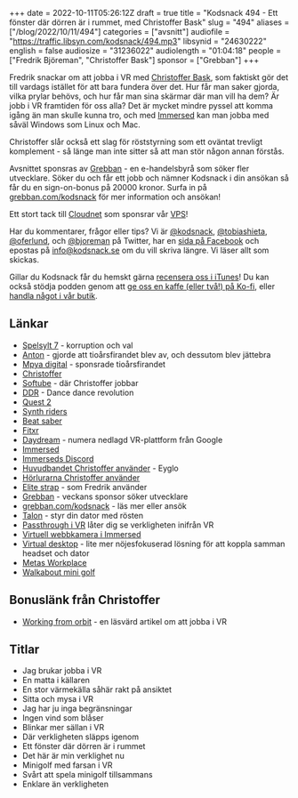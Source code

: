 +++
date = 2022-10-11T05:26:12Z
draft = true
title = "Kodsnack 494 - Ett fönster där dörren är i rummet, med Christoffer Bask"
slug = "494"
aliases = ["/blog/2022/10/11/494"]
categories = ["avsnitt"]
audiofile = "https://traffic.libsyn.com/kodsnack/494.mp3"
libsynid = "24630222"
english = false
audiosize = "31236022"
audiolength = "01:04:18"
people = ["Fredrik Björeman", "Christoffer Bask"]
sponsor = ["Grebban"]
+++

Fredrik snackar om att jobba i VR med [Christoffer Bask](https://www.linkedin.com/in/christoffer-bask/?originalSubdomain=se), som faktiskt gör det till vardags istället för att bara fundera över det. Hur får man saker gjorda, vilka prylar behövs, och hur får man sina skärmar där man vill ha dem? Är jobb i VR framtiden för oss alla? Det är mycket mindre pyssel att komma igång än man skulle kunna tro, och med [Immersed](https://immersed.com/) kan man jobba med såväl Windows som Linux och Mac.

Christoffer slår också ett slag för röststyrning som ett oväntat trevligt komplement - så länge man inte sitter så att man stör någon annan förstås.

Avsnittet sponsras av [Grebban](https://www.grebban.com/kodsnack) - en e-handelsbyrå som söker fler utvecklare. Söker du och får ett jobb och nämner Kodsnack i din ansökan så får du en sign-on-bonus på 20000 kronor. Surfa in på [grebban.com/kodsnack](https://www.grebban.com/kodsnack) för mer information och ansökan!

Ett stort tack till [Cloudnet](https://www.cloudnet.se) som sponsrar vår [VPS](https://en.wikipedia.org/wiki/Virtual_private_server)!

Har du kommentarer, frågor eller tips? Vi är [@kodsnack](https://www.twitter.com/kodsnack), [@tobiashieta](https://www.twitter.com/tobiashieta), [@oferlund](https://www.twitter.com/oferlund), och [@bjoreman](https://www.twitter.com/bjoreman) på Twitter, har en [sida på Facebook](https://www.facebook.com/kodsnack) och epostas på [info@kodsnack.se](mailto:info@kodsnack.se) om du vill skriva längre. Vi läser allt som skickas.

Gillar du Kodsnack får du hemskt gärna [recensera oss i iTunes](https://itunes.apple.com/se/podcast/kodsnack/id561631498?l=en)! Du kan också stödja podden genom att <a href="https://ko-fi.com/kodsnack" rel="payment">ge oss en kaffe (eller två!) på Ko-fi</a>, eller [handla något i vår butik](https://shop.spreadshirt.se/kodsnack/).

## Länkar ##
* [Spelsylt 7](https://itch.io/jam/spelsylt7) - korruption och val
* [Anton](https://twitter.com/awnton) - gjorde att tioårsfirandet blev av, och dessutom blev jättebra
* [Mpya digital](https://mpyadigital.com/) - sponsrade tioårsfirandet
* [Christoffer](https://www.linkedin.com/in/christoffer-bask/?originalSubdomain=se)
* [Softube](https://www.softube.com/) - där Christoffer jobbar
* [DDR](https://en.wikipedia.org/wiki/Dance_Dance_Revolution) - Dance dance revolution
* [Quest 2](https://en.wikipedia.org/wiki/Meta_Quest_2)
* [Synth riders](https://synthridersvr.com/)
* [Beat saber](https://en.wikipedia.org/wiki/Beat_Saber)
* [Fitxr](https://fitxr.com/)
* [Daydream](https://en.wikipedia.org/wiki/Google_Daydream) - numera nedlagd VR-plattform från Google
* [Immersed](https://immersed.com/)
* [Immerseds Discord](https://immersed.com/community)
* [Huvudbandet Christoffer använder](https://www.amazon.com/Eyglo-Adjustable-Headband-Enhanced-Comfortable/dp/B08LYKJ1PS) - Eyglo
* [Hörlurarna Christoffer använder](https://vrgaming.se/produkt/in-ear-horlurar-for-oculus-quest-2-2/)
* [Elite strap](https://www.meta.com/se/en/quest/accessories/quest-2-elite-strap/) - som Fredrik använder
* [Grebban](https://www.grebban.com/kodsnack) - veckans sponsor söker utvecklare
* [grebban.com/kodsnack](https://www.grebban.com/kodsnack) - läs mer eller ansök
* [Talon](https://talonvoice.com/) - styr din dator med rösten
* [Passthrough i VR](https://developer.oculus.com/blog/mixed-reality-with-passthrough/) låter dig se verkligheten inifrån VR
* [Virtuell webbkamera i Immersed](https://www.youtube.com/watch?v=6oQhZPSOtbI)
* [Virtual desktop](https://www.vrdesktop.net/) - lite mer nöjesfokuserad lösning för att koppla samman headset och dator
* [Metas Workplace](https://www.youtube.com/watch?v=G5pZxLM7_yE)
* [Walkabout mini golf](https://www.mightycoconut.com/minigolf)

## Bonuslänk från Christoffer ##
* [Working from orbit](https://blog.immersed.team/working-from-orbit-39bf95a6d385) - en läsvärd artikel om att jobba i VR

## Titlar ##
* Jag brukar jobba i VR
* En matta i källaren
* En stor värmekälla såhär rakt på ansiktet
* Sitta och mysa i VR
* Jag har ju inga begränsningar
* Ingen vind som blåser
* Blinkar mer sällan i VR
* Där verkligheten släpps igenom
* Ett fönster där dörren är i rummet
* Det här är min verklighet nu
* Minigolf med farsan i VR
* Svårt att spela minigolf tillsammans
* Enklare än verkligheten